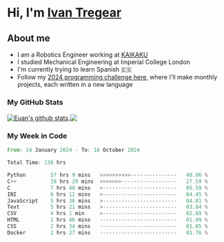 # Hi, I'm [Ivan Tregear](https://www.linkedin.com/in/ivantregear/)

## About me

* I am a Robotics Engineer working at [KAIKAKU](https://github.com/KAIKAKU-AI)
* I studied Mechanical Engineering at Imperial College London
* I'm currently trying to learn Spanish :es:
* Follow my [2024 programming challenge here](https://github.com/ITregear?tab=repositories), where I'll make monthly projects, each written in a new language


### My GitHub Stats

<a href="#my-github-stats">
  <img align="center" src="https://github-readme-stats.vercel.app/api?username=itregear&count_private=true&show_icons=true&include_all_commits=true&theme=material-palenight" alt="Euan's github stats" />
</a>

<a href="#my-github-stats">
  <img align="center" src="https://github-readme-stats.vercel.app/api/top-langs/?username=itregear&layout=compact&theme=material-palenight" />
</a>

### My Week in Code
<!--START_SECTION:waka-->

```rust
From: 14 January 2024 - To: 16 October 2024

Total Time: 138 hrs

Python        57 hrs 9 mins   >>>>>>>>>>---------------   40.96 %
C++           38 hrs 29 mins  >>>>>>>------------------   27.59 %
C             7 hrs 48 mins   >------------------------   05.59 %
INI           6 hrs 12 mins   >------------------------   04.45 %
JavaScript    5 hrs 36 mins   >------------------------   04.01 %
Text          5 hrs 21 mins   >------------------------   03.84 %
CSV           4 hrs 1 min     >------------------------   02.89 %
HTML          2 hrs 46 mins   -------------------------   01.99 %
CSS           2 hrs 34 mins   -------------------------   01.85 %
Docker        2 hrs 27 mins   -------------------------   01.76 %
```

<!--END_SECTION:waka-->
